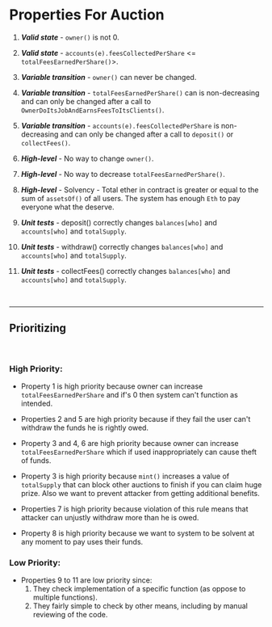 # Properties For Auction


1. ***Valid state*** - `owner()` is not 0.

2. ***Valid state*** - `accounts(e).feesCollectedPerShare` <= `totalFeesEarnedPerShare()`>.

3. ***Variable transition*** - `owner()` can never be changed.

4. ***Variable transition*** - `totalFeesEarnedPerShare()` can is non-decreasing and can only be changed after a call to `OwnerDoItsJobAndEarnsFeesToItsClients()`.

5. ***Variable transition*** - `accounts(e).feesCollectedPerShare` is non-decreasing and can only be changed after a call to `deposit()` or `collectFees()`.

6. ***High-level*** - No way to change `owner()`. 

7. ***High-level*** - No way to decrease `totalFeesEarnedPerShare()`. 

8. ***High-level*** - Solvency - Total ether in contract is greater or equal to the sum of `assetsOf()` of all users. The system has enough `Eth` to pay everyone what the deserve.

9. ***Unit tests*** - deposit() correctly changes `balances[who]` and `accounts[who]` and `totalSupply`.

10. ***Unit tests*** - withdraw() correctly changes `balances[who]` and `accounts[who]` and `totalSupply`.

11. ***Unit tests*** - collectFees() correctly changes `balances[who]` and `accounts[who]` and `totalSupply`.

</br>

---

## Prioritizing

</br>


### High Priority:

- Property 1 is high priority because owner can increase `totalFeesEarnedPerShare` and if's 0 then system can't function as intended.

- Properties 2 and 5 are high priority because if they fail the user can't withdraw the funds he is rightly owed.

- Property 3 and 4, 6 are high priority because owner can increase `totalFeesEarnedPerShare` which if used inappropriately can cause theft of funds.

- Property 3 is high priority because `mint()` increases a value of `totalSupply` that can block other auctions to finish if you can claim huge prize. Also we want to prevent attacker from getting additional benefits.

- Properties 7 is high priority because violation of this rule means that attacker can unjustly withdraw more than he is owed.

- Property 8 is high priority because we want to system to be solvent at any moment to pay uses their funds.



### Low Priority:

- Properties 9 to 11 are low priority since:
    1. They check implementation of a specific function (as oppose to multiple functions).
    2. They fairly simple to check by other means, including by manual reviewing of the code.